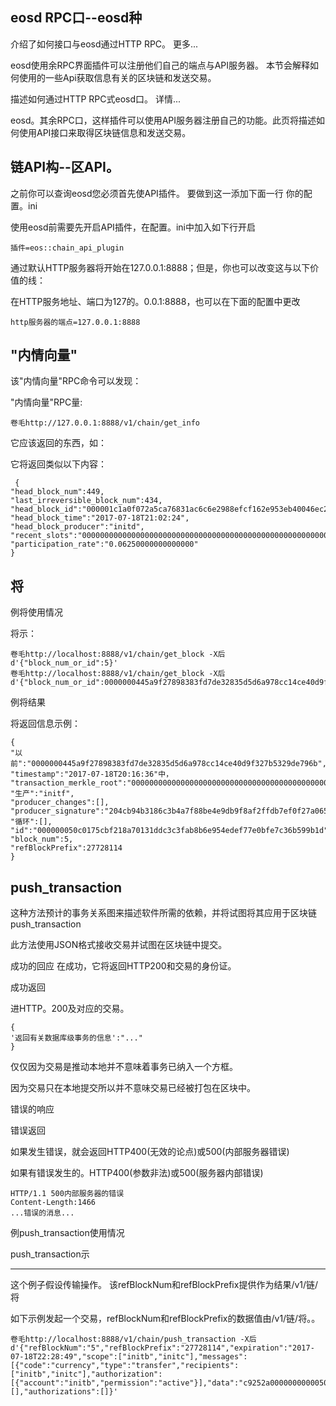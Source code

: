 ## eosd RPC口--eosd种

介绍了如何接口与eosd通过HTTP RPC。 更多...

eosd使用余RPC界面插件可以注册他们自己的端点与API服务器。 本节会解释如何使用的一些Api获取信息有关的区块链和发送交易。

描述如何通过HTTP RPC式eosd口。 详情...

eosd。其余RPC口，这样插件可以使用API服务器注册自己的功能。此页将描述如何使用API接口来取得区块链信息和发送交易。

## 链API构--区API。

之前你可以查询eosd您必须首先使API插件。 要做到这一添加下面一行 你的配置。ini

使用eosd前需要先开启API插件，在配置。ini中加入如下行开启

    插件=eos::chain_api_plugin
    

通过默认HTTP服务器将开始在127.0.0.1:8888；但是，你也可以改变这与以下价值的线：

在HTTP服务地址、端口为127的。0.0.1:8888，也可以在下面的配置中更改

    http服务器的端点=127.0.0.1:8888
    

## "内情向量"

该"内情向量"RPC命令可以发现：

"内情向量"RPC量:

    卷毛http://127.0.0.1:8888/v1/chain/get_info
    

它应该返回的东西，如：

它将返回类似以下内容：

     {
    "head_block_num":449,
    "last_irreversible_block_num":434,
    "head_block_id":"000001c1a0f072a5ca76831ac6c6e2988efcf162e953eb40046ec2ceca817a9f",
    "head_block_time":"2017-07-18T21:02:24",
    "head_block_producer":"initd",
    "recent_slots":"0000000000000000000000000000000000000000000000000000000000001111",
    "participation_rate":"0.06250000000000000"
    }
    
    

## 将

例将使用情况

将示：

    卷毛http://localhost:8888/v1/chain/get_block -X后d'{"block_num_or_id":5}'
    卷毛http://localhost:8888/v1/chain/get_block -X后d'{"block_num_or_id":0000000445a9f27898383fd7de32835d5d6a978cc14ce40d9f327b5329de796b}'
    

例将结果

将返回信息示例：

    {
    "以前":"0000000445a9f27898383fd7de32835d5d6a978cc14ce40d9f327b5329de796b",
    "timestamp":"2017-07-18T20:16:36"中，
    "transaction_merkle_root":"0000000000000000000000000000000000000000000000000000000000000000",
    "生产":"initf",
    "producer_changes":[],
    "producer_signature":"204cb94b3186c3b4a7f88be4e9db9f8af2ffdb7ef0f27a065c8177a5fcfacf876f684e59c39fb009903c0c59220b147bb07f1144df1c65d26c57b534a76dd29073",
    "循环":[],
    "id":"000000050c0175cbf218a70131ddc3c3fab8b6e954edef77e0bfe7c36b599b1d",
    "block_num":5,
    "refBlockPrefix":27728114
    }
    
    

## push_transaction

这种方法预计的事务关系图来描述软件所需的依赖，并将试图将其应用于区块链 push_transaction

此方法使用JSON格式接收交易并试图在区块链中提交。

成功的回应 在成功，它将返回HTTP200和交易的身份证。

成功返回

进HTTP。200及对应的交易。 

    {
    '返回有关数据库级事务的信息':"..."
    }
    

仅仅因为交易是推动本地并不意味着事务已纳入一个方框。

因为交易只在本地提交所以并不意味交易已经被打包在区块中。

错误的响应

错误返回

如果发生错误，就会返回HTTP400(无效的论点)或500(内部服务器错误)

如果有错误发生的。HTTP400(参数非法)或500(服务器内部错误)

    HTTP/1.1 500内部服务器的错误
    Content-Length:1466
    ...错误的消息...
    

例push_transaction使用情况

push_transaction示

* * *

这个例子假设传输操作。 该refBlockNum和refBlockPrefix提供作为结果/v1/链/将

如下示例发起一个交易，refBlockNum和refBlockPrefix的数据值由/v1/链/将。。

    卷毛http://localhost:8888/v1/chain/push_transaction -X后d'{"refBlockNum":"5","refBlockPrefix":"27728114","expiration":"2017-07-18T22:28:49","scope":["initb","initc"],"messages":[{"code":"currency","type":"transfer","recipients":["initb","initc"],"authorization":[{"account":"initb","permission":"active"}],"data":"c9252a0000000000050f14dc29000000d00700000000000008454f530000000000"}],"signatures":[],"authorizations":[]}'